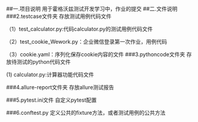 ##一.项目说明
用于霍格沃兹测试开发学习中，作业的提交
##二.文件说明
###2.testcase文件夹
存放测试用例代码文件

（1）test_calculator.py:代码calculator.py的测试用例代码文件

（2）test_cookie_Wework.py：企业微信登录第一次作业，用例代码

（3）cookie.yaml：序列化保存cookie内容的文件
###3.pythoncode文件夹
存放待测试的python代码文件

(1) calculator.py:计算器功能代码文件

###4.allure-report文件夹
存放allure测试报告

###5.pytest.ini文件
自定义pytest配置

###6.conftest.py
定义公共的fixture方法，或者测试用例的公共方法
